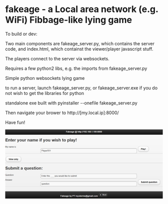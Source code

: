 # fakeage - a Local area network (e.g. WiFi) Fibbage-like lying game



To build or dev:

Two main components are fakeage_server.py, which contains the server code, and index.html, which containst the viewer/player javascript stuff. 

The players connect to the server via websockets.


Requires a few python2 libs, e.g. the imports from fakeage_server.py

Simple python websockets lying game

to run a server, launch fakeage_server.py, or fakeage_server.exe if you do not wish to get the libraries for python

standalone exe built with pyinstaller --onefile fakeage_server.py

Then navigate your brower to http://[my.local.ip]:8000/

Have fun!

![game looks](https://raw.githubusercontent.com/Beherith/fakeage/master/screenshot.PNG)
